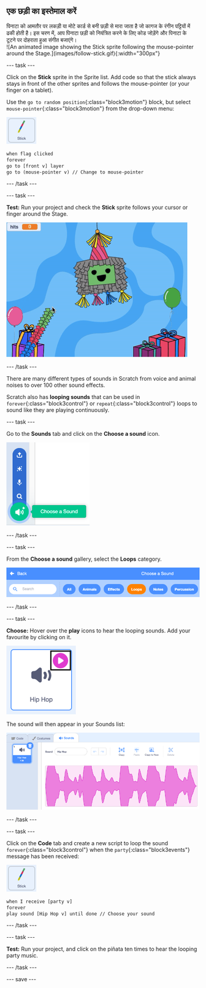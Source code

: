 ## एक छड़ी का इस्तेमाल करें

<div style="display: flex; flex-wrap: wrap">
<div style="flex-basis: 200px; flex-grow: 1; margin-right: 15px;">
पिनाटा को आमतौर पर लकड़ी या मोटे कार्ड से बनी छड़ी से मारा जाता है जो कागज के रंगीन पट्टियों में ढकी होती है। इस चरण में, आप पिनाटा छड़ी को नियंत्रित करने के लिए कोड जोड़ेंगे और पिनाटा के टूटने पर दोहराता हुआ संगीत बजाएंगे। 
</div>
<div>
![An animated image showing the Stick sprite following the mouse-pointer around the Stage.](images/follow-stick.gif){:width="300px"}
</div>
</div>

--- task ---

Click on the **Stick** sprite in the Sprite list. Add code so that the stick always stays in front of the other sprites and follows the mouse-pointer (or your finger on a tablet).

Use the `go to random position`{:class="block3motion"} block, but select `mouse-pointer`{:class="block3motion"} from the drop-down menu:

![The Stick sprite icon](images/stick-sprite.png)

```blocks3
when flag clicked
forever
go to [front v] layer
go to (mouse-pointer v) // Change to mouse-pointer
```

--- /task ---

--- task ---

**Test:** Run your project and check the **Stick** sprite follows your cursor or finger around the Stage.

![An animated image showing the Stick sprite following the mouse-pointer around the Stage.](images/follow-stick.gif)

--- /task ---

There are many different types of sounds in Scratch from voice and animal noises to over 100 other sound effects.

Scratch also has **looping sounds** that can be used in `forever`{:class="block3control"} or `repeat`{:class="block3control"} loops to sound like they are playing continuously.

--- task ---

Go to the **Sounds** tab and click on the **Choose a sound** icon.

![The Choose a sound icon with the sounds pop-up menu. When selected, the choose a sound icon is a white speaker on a green circle.](images/sound-icon.png)

--- /task ---

--- task ---

From the **Choose a sound** gallery, select the **Loops** category.

![The Sound gallery with 'Loops' category highlighted in orange to show it has been selected. The other categories are in blue.](images/loops-category.png)

--- /task ---

--- task ---

**Choose:** Hover over the **play** icons to hear the looping sounds. Add your favourite by clicking on it.

![The 'Hip hop' sound with play icon highlighted in the top-right corner of the sound icon.](images/play-icon.png)

The sound will then appear in your Sounds list:

![The 'Hip hop' sound in the Sound list on the Sounds tab.](images/added-sound.png)

--- /task ---

--- task ---

Click on the **Code** tab and create a new script to loop the sound `forever`{:class="block3control"} when the `party`{:class="block3events"} message has been received:

![The Stick sprite icon.](images/stick-sprite.png)

```blocks3
when I receive [party v]
forever
play sound [Hip Hop v] until done // Choose your sound
```

--- /task ---

--- task ---

**Test:** Run your project, and click on the piñata ten times to hear the looping party music.

--- /task ---

--- save ---
